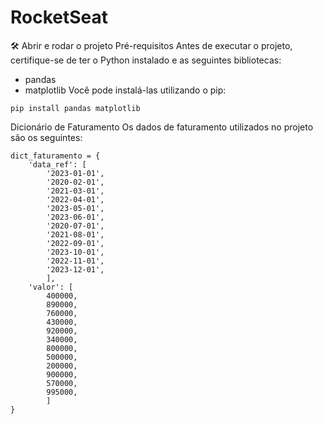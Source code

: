 # RocketSeat

🛠️ Abrir e rodar o projeto
Pré-requisitos
Antes de executar o projeto, certifique-se de ter o Python instalado e as seguintes bibliotecas:

- pandas
- matplotlib
Você pode instalá-las utilizando o pip:
```
pip install pandas matplotlib

```

Dicionário de Faturamento
Os dados de faturamento utilizados no projeto são os seguintes:
```
dict_faturamento = {
    'data_ref': [
        '2023-01-01', 
        '2020-02-01', 
        '2021-03-01', 
        '2022-04-01', 
        '2023-05-01',
        '2023-06-01', 
        '2020-07-01', 
        '2021-08-01', 
        '2022-09-01', 
        '2023-10-01',
        '2022-11-01', 
        '2023-12-01',
        ],
    'valor': [
        400000, 
        890000, 
        760000, 
        430000, 
        920000,
        340000, 
        800000, 
        500000, 
        200000, 
        900000,
        570000, 
        995000,
        ]
}
```





